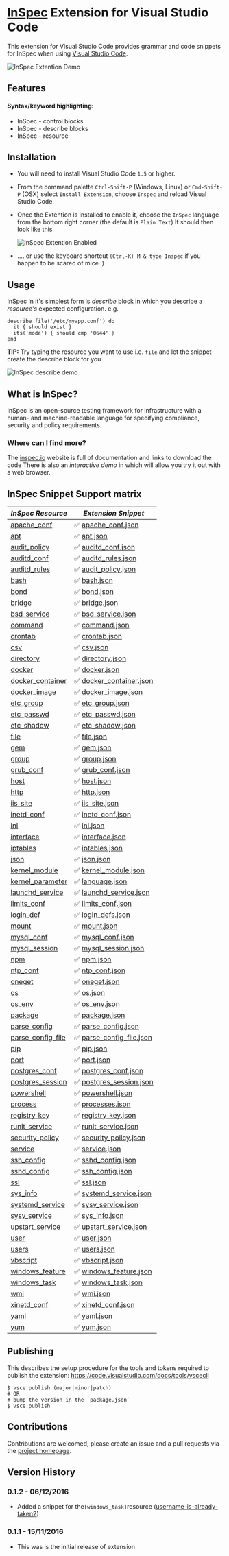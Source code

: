 # [InSpec](http://inspec.io) Extension for Visual Studio Code

This extension for Visual Studio Code provides grammar and code snippets for InSpec when using [Visual Studio Code](http://code.visualstudio.com).

![InSpec Extention Demo](/images/vscode-inspec-demo.gif)

## Features
#### Syntax/keyword highlighting:
* InSpec - control blocks
* InSpec - describe blocks
* InSpec - resource

## Installation
 * You will need to install Visual Studio Code `1.5` or higher.
 * From the command palette `Ctrl-Shift-P` (Windows, Linux) or `Cmd-Shift-P` (OSX) select `Install Extension`, choose `Inspec` and reload Visual Studio Code.
 * Once the Extention is installed to enable it, choose the `InSpec` language from the bottom right corner (the default is `Plain Text`)
 It should then look like this

   ![InSpec Extention Enabled](/images/vscode-inspec.jpg)

 *  .... or use the keyboard shortcut `(Ctrl-K) M & type Inspec` if you happen to be scared of mice :)

## Usage
InSpec in it's simplest form is _describe_ block in which you describe a _resource's_ expected configuration. e.g.
```
describe file('/etc/myapp.conf') do
  it { should exist }
  its('mode') { should cmp '0644' }
end
```
**TIP:** Try typing the resource you want to use i.e. `file` and let the snippet create the describe block for you

![InSpec describe demo](/images/vscode-inspec-demo.gif)

## What is InSpec?
InSpec is an open-source testing framework for infrastructure with a human- and machine-readable language for specifying compliance, security and policy requirements.
### Where can I find more?
The [inspec.io](http://inspec.io) website is full of documentation and links to download the code
There is also an _interactive demo_ in which will allow you try it out with a web browser.


## InSpec Snippet Support matrix
[//]: # ( Use a :x: if we don't have support)
[//]: # ( Use a :white_check_mark: if we do have support provide link to source code)

| *InSpec Resource* | *Extension Snippet* |
|-------------------|---------------------|
|[apache_conf](http://inspec.io//docs/reference/resources/apache_conf)| :white_check_mark: [apache_conf.json](https://github.com/chef-training/extension-inspec/tree/master/snippets/apache_conf.json)|
|[apt](http://inspec.io//docs/reference/resources/apt)| :white_check_mark: [apt.json](https://github.com/chef-training/extension-inspec/tree/master/snippets/apt.json)|
|[audit_policy](http://inspec.io//docs/reference/resources/audit_policy)| :white_check_mark: [auditd_conf.json](https://github.com/chef-training/extension-inspec/tree/master/snippets/auditd_conf.json)|
|[auditd_conf](http://inspec.io//docs/reference/resources/auditd_conf)| :white_check_mark: [auditd_rules.json](https://github.com/chef-training/extension-inspec/tree/master/snippets/auditd_rules.json)|
|[auditd_rules](http://inspec.io//docs/reference/resources/auditd_rules)| :white_check_mark: [audit_policy.json](https://github.com/chef-training/extension-inspec/tree/master/snippets/audit_policy.json)|
|[bash](http://inspec.io//docs/reference/resources/bash)| :white_check_mark: [bash.json](https://github.com/chef-training/extension-inspec/tree/master/snippets/bash.json)|
|[bond](http://inspec.io//docs/reference/resources/bond)| :white_check_mark: [bond.json](https://github.com/chef-training/extension-inspec/tree/master/snippets/bond.json)|
|[bridge](http://inspec.io//docs/reference/resources/bridge)| :white_check_mark: [bridge.json](https://github.com/chef-training/extension-inspec/tree/master/snippets/bridge.json)|
|[bsd_service](http://inspec.io//docs/reference/resources/bsd_service)| :white_check_mark: [bsd_service.json](https://github.com/chef-training/extension-inspec/tree/master/snippets/bsd_service.json)|
|[command](http://inspec.io//docs/reference/resources/command)| :white_check_mark: [command.json](https://github.com/chef-training/extension-inspec/tree/master/snippets/command.json)|
|[crontab](http://inspec.io//docs/reference/resources/crontab)| :white_check_mark: [crontab.json](https://github.com/chef-training/extension-inspec/tree/master/snippets/crontab.json)|
|[csv](http://inspec.io//docs/reference/resources/csv)| :white_check_mark: [csv.json](https://github.com/chef-training/extension-inspec/tree/master/snippets/csv.json)|
|[directory](http://inspec.io//docs/reference/resources/directory)| :white_check_mark: [directory.json](https://github.com/chef-training/extension-inspec/tree/master/snippets/directory.json)|
|[docker](http://inspec.io//docs/reference/resources/docker)| :white_check_mark: [docker.json](https://github.com/chef-training/extension-inspec/tree/master/snippets/docker.json)|
|[docker_container](http://inspec.io//docs/reference/resources/dpcker_container)| :white_check_mark: [docker_container.json](https://github.com/chef-training/extension-inspec/tree/master/snippets/docker_container.json)|
|[docker_image](http://inspec.io//docs/reference/resources/docker_image)| :white_check_mark: [docker_image.json](https://github.com/chef-training/extension-inspec/tree/master/snippets/docker_image.json)|
|[etc_group](http://inspec.io//docs/reference/resources/etc_group)| :white_check_mark: [etc_group.json](https://github.com/chef-training/extension-inspec/tree/master/snippets/etc_group.json)|
|[etc_passwd](http://inspec.io//docs/reference/resources/etc_passwd)| :white_check_mark: [etc_passwd.json](https://github.com/chef-training/extension-inspec/tree/master/snippets/etc_passwd.json)|
|[etc_shadow](http://inspec.io//docs/reference/resources/etc_shadow)| :white_check_mark: [etc_shadow.json](https://github.com/chef-training/extension-inspec/tree/master/snippets/etc_shadow.json)|
|[file](http://inspec.io//docs/reference/resources/file)| :white_check_mark: [file.json](https://github.com/chef-training/extension-inspec/tree/master/snippets/file.json)|
|[gem](http://inspec.io//docs/reference/resources/gem)| :white_check_mark: [gem.json](https://github.com/chef-training/extension-inspec/tree/master/snippets/gem.json)|
|[group](http://inspec.io//docs/reference/resources/group)| :white_check_mark: [group.json](https://github.com/chef-training/extension-inspec/tree/master/snippets/group.json)|
|[grub_conf](http://inspec.io//docs/reference/resources/grub_conf)| :white_check_mark: [grub_conf.json](https://github.com/chef-training/extension-inspec/tree/master/snippets/grub_conf.json)|
|[host](http://inspec.io//docs/reference/resources/host)| :white_check_mark: [host.json](https://github.com/chef-training/extension-inspec/tree/master/snippets/host.json)|
|[http](http://inspec.io//docs/reference/resources/http)| :white_check_mark: [http.json](https://github.com/chef-training/extension-inspec/tree/master/snippets/http.json)|
|[iis_site](http://inspec.io//docs/reference/resources/iis_site)| :white_check_mark: [iis_site.json](https://github.com/chef-training/extension-inspec/tree/master/snippets/iis_site.json)|
|[inetd_conf](http://inspec.io//docs/reference/resources/inetd_conf)| :white_check_mark: [inetd_conf.json](https://github.com/chef-training/extension-inspec/tree/master/snippets/inetd_conf.json)|
|[ini](http://inspec.io//docs/reference/resources/ini)| :white_check_mark: [ini.json](https://github.com/chef-training/extension-inspec/tree/master/snippets/ini.json)|
|[interface](http://inspec.io//docs/reference/resources/interface)| :white_check_mark: [interface.json](https://github.com/chef-training/extension-inspec/tree/master/snippets/interface.json)|
|[iptables](http://inspec.io//docs/reference/resources/iptables)| :white_check_mark: [iptables.json](https://github.com/chef-training/extension-inspec/tree/master/snippets/iptables.json)|
|[json](http://inspec.io//docs/reference/resources/json)| :white_check_mark: [json.json](https://github.com/chef-training/extension-inspec/tree/master/snippets/json.json)|
|[kernel_module](http://inspec.io//docs/reference/resources/kernel_module)| :white_check_mark: [kernel_module.json](https://github.com/chef-training/extension-inspec/tree/master/snippets/kernel_module.json)|
|[kernel_parameter](http://inspec.io//docs/reference/resources/kernel_parameter)| :white_check_mark: [language.json](https://github.com/chef-training/extension-inspec/tree/master/snippets/language.json)|
|[launchd_service](http://inspec.io//docs/reference/resources/launchd_service)| :white_check_mark: [launchd_service.json](https://github.com/chef-training/extension-inspec/tree/master/snippets/launchd_service.json)|
|[limits_conf](http://inspec.io//docs/reference/resources/limits_conf)| :white_check_mark: [limits_conf.json](https://github.com/chef-training/extension-inspec/tree/master/snippets/limits_conf.json)|
|[login_def](http://inspec.io//docs/reference/resources/login_def)| :white_check_mark: [login_defs.json](https://github.com/chef-training/extension-inspec/tree/master/snippets/login_defs.json)|
|[mount](http://inspec.io//docs/reference/resources/mount)| :white_check_mark: [mount.json](https://github.com/chef-training/extension-inspec/tree/master/snippets/mount.json)|
|[mysql_conf](http://inspec.io//docs/reference/resources/mysql_conf)| :white_check_mark: [mysql_conf.json](https://github.com/chef-training/extension-inspec/tree/master/snippets/mysql_conf.json)|
|[mysql_session](http://inspec.io//docs/reference/resources/mysql_session)| :white_check_mark: [mysql_session.json](https://github.com/chef-training/extension-inspec/tree/master/snippets/mysql_session.json)|
|[npm](http://inspec.io//docs/reference/resources/npm)| :white_check_mark: [npm.json](https://github.com/chef-training/extension-inspec/tree/master/snippets/npm.json)|
|[ntp_conf](http://inspec.io//docs/reference/resources/ntp_conf)| :white_check_mark: [ntp_conf.json](https://github.com/chef-training/extension-inspec/tree/master/snippets/ntp_conf.json)|
|[oneget](http://inspec.io//docs/reference/resources/oneget)| :white_check_mark: [oneget.json](https://github.com/chef-training/extension-inspec/tree/master/snippets/oneget.json)|
|[os](http://inspec.io//docs/reference/resources/os)| :white_check_mark: [os.json](https://github.com/chef-training/extension-inspec/tree/master/snippets/os.json)|
|[os_env](http://inspec.io//docs/reference/resources/os_env)| :white_check_mark: [os_env.json](https://github.com/chef-training/extension-inspec/tree/master/snippets/os_env.json)|
|[package](http://inspec.io//docs/reference/resources/package)| :white_check_mark: [package.json](https://github.com/chef-training/extension-inspec/tree/master/snippets/package.json)|
|[parse_config](http://inspec.io//docs/reference/resources/parse_config)| :white_check_mark: [parse_config.json](https://github.com/chef-training/extension-inspec/tree/master/snippets/parse_config.json)|
|[parse_config_file](http://inspec.io//docs/reference/resources/parse_config_file)| :white_check_mark: [parse_config_file.json](https://github.com/chef-training/extension-inspec/tree/master/snippets/parse_config_file.json)|
|[pip](http://inspec.io//docs/reference/resources/pip)| :white_check_mark: [pip.json](https://github.com/chef-training/extension-inspec/tree/master/snippets/pip.json)|
|[port](http://inspec.io//docs/reference/resources/port)| :white_check_mark: [port.json](https://github.com/chef-training/extension-inspec/tree/master/snippets/port.json)|
|[postgres_conf](http://inspec.io//docs/reference/resources/postgres_conf)| :white_check_mark: [postgres_conf.json](https://github.com/chef-training/extension-inspec/tree/master/snippets/postgres_conf.json)|
|[postgres_session](http://inspec.io//docs/reference/resources/postgres_session)| :white_check_mark: [postgres_session.json](https://github.com/chef-training/extension-inspec/tree/master/snippets/postgres_session.json)|
|[powershell](http://inspec.io//docs/reference/resources/powershell)| :white_check_mark: [powershell.json](https://github.com/chef-training/extension-inspec/tree/master/snippets/powershell.json)|
|[process](http://inspec.io//docs/reference/resources/process)| :white_check_mark: [processes.json](https://github.com/chef-training/extension-inspec/tree/master/snippets/processes.json)|
|[registry_key](http://inspec.io//docs/reference/resources/registry_key)| :white_check_mark: [registry_key.json](https://github.com/chef-training/extension-inspec/tree/master/snippets/registry_key.json)|
|[runit_service](http://inspec.io//docs/reference/resources/runit_service)| :white_check_mark: [runit_service.json](https://github.com/chef-training/extension-inspec/tree/master/snippets/runit_service.json)|
|[security_policy](http://inspec.io//docs/reference/resources/security_policy)| :white_check_mark: [security_policy.json](https://github.com/chef-training/extension-inspec/tree/master/snippets/security_policy.json)|
|[service](http://inspec.io//docs/reference/resources/service)| :white_check_mark: [service.json](https://github.com/chef-training/extension-inspec/tree/master/snippets/service.json)|
|[ssh_config](http://inspec.io//docs/reference/resources/ssh_config)| :white_check_mark: [sshd_config.json](https://github.com/chef-training/extension-inspec/tree/master/snippets/sshd_config.json)|
|[sshd_config](http://inspec.io//docs/reference/resources/sshd_config)| :white_check_mark: [ssh_config.json](https://github.com/chef-training/extension-inspec/tree/master/snippets/ssh_config.json)|
|[ssl](http://inspec.io//docs/reference/resources/ssl)| :white_check_mark: [ssl.json](https://github.com/chef-training/extension-inspec/tree/master/snippets/ssl.json)|
|[sys_info](http://inspec.io//docs/reference/resources/sys_info)| :white_check_mark: [systemd_service.json](https://github.com/chef-training/extension-inspec/tree/master/snippets/systemd_service.json)|
|[systemd_service](http://inspec.io//docs/reference/resources/systemd_service)| :white_check_mark: [sysv_service.json](https://github.com/chef-training/extension-inspec/tree/master/snippets/sysv_service.json)|
|[sysv_service](http://inspec.io//docs/reference/resources/sysv_service)| :white_check_mark: [sys_info.json](https://github.com/chef-training/extension-inspec/tree/master/snippets/sys_info.json)|
|[upstart_service](http://inspec.io//docs/reference/resources/upstart_service)| :white_check_mark: [upstart_service.json](https://github.com/chef-training/extension-inspec/tree/master/snippets/upstart_service.json)|
|[user](http://inspec.io//docs/reference/resources/user)| :white_check_mark: [user.json](https://github.com/chef-training/extension-inspec/tree/master/snippets/user.json)|
|[users](http://inspec.io//docs/reference/resources/users)| :white_check_mark: [users.json](https://github.com/chef-training/extension-inspec/tree/master/snippets/users.json)|
|[vbscript](http://inspec.io//docs/reference/resources/vbscript)| :white_check_mark: [vbscript.json](https://github.com/chef-training/extension-inspec/tree/master/snippets/vbscript.json)|
|[windows_feature](http://inspec.io//docs/reference/resources/windows_feature)| :white_check_mark: [windows_feature.json](https://github.com/chef-training/extension-inspec/tree/master/snippets/windows_feature.json)|
|[windows_task](http://inspec.io//docs/reference/resources/windows_task)| :white_check_mark: [windows_task.json](https://github.com/chef-training/extension-inspec/tree/master/snippets/windows_task.json)|
|[wmi](http://inspec.io//docs/reference/resources/wmi)| :white_check_mark: [wmi.json](https://github.com/chef-training/extension-inspec/tree/master/snippets/wmi.json)|
|[xinetd_conf](http://inspec.io//docs/reference/resources/xinetd_conf)| :white_check_mark: [xinetd_conf.json](https://github.com/chef-training/extension-inspec/tree/master/snippets/xinetd_conf.json)|
|[yaml](http://inspec.io//docs/reference/resources/yaml)| :white_check_mark: [yaml.json](https://github.com/chef-training/extension-inspec/tree/master/snippets/yaml.json)|
|[yum](http://inspec.io//docs/reference/resources/yum)| :white_check_mark: [yum.json](https://github.com/chef-training/extension-inspec/tree/master/snippets/yum.json)|

## Publishing

This describes the setup procedure for the tools and tokens required to publish the extension: https://code.visualstudio.com/docs/tools/vscecli

```
$ vsce publish (major|minor|patch)
# OR
# bump the version in the `package.json`
$ vsce publish
```

## Contributions

Contributions are welcomed, please create an issue and a pull requests via the [project homepage](https://github.com/chef-training/extension-inspec).

## Version History
### 0.1.2 - 06/12/2016
* Added a snippet for the```[windows_task]```resource ([username-is-already-taken2](https://github.com/username-is-already-taken2))

### 0.1.1 - 15/11/2016
* This was is the initial release of extension
